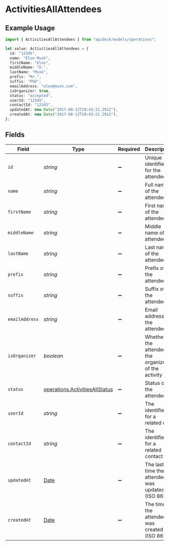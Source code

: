# ActivitiesAllAttendees

## Example Usage

```typescript
import { ActivitiesAllAttendees } from "apideck/models/operations";

let value: ActivitiesAllAttendees = {
  id: "12345",
  name: "Elon Musk",
  firstName: "Elon",
  middleName: "D.",
  lastName: "Musk",
  prefix: "Mr.",
  suffix: "PhD",
  emailAddress: "elon@musk.com",
  isOrganizer: true,
  status: "accepted",
  userId: "12345",
  contactId: "12345",
  updatedAt: new Date("2017-08-12T20:43:21.291Z"),
  createdAt: new Date("2017-08-12T20:43:21.291Z"),
};
```

## Fields

| Field                                                                                         | Type                                                                                          | Required                                                                                      | Description                                                                                   | Example                                                                                       |
| --------------------------------------------------------------------------------------------- | --------------------------------------------------------------------------------------------- | --------------------------------------------------------------------------------------------- | --------------------------------------------------------------------------------------------- | --------------------------------------------------------------------------------------------- |
| `id`                                                                                          | *string*                                                                                      | :heavy_minus_sign:                                                                            | Unique identifier for the attendee                                                            | 12345                                                                                         |
| `name`                                                                                        | *string*                                                                                      | :heavy_minus_sign:                                                                            | Full name of the attendee                                                                     | Elon Musk                                                                                     |
| `firstName`                                                                                   | *string*                                                                                      | :heavy_minus_sign:                                                                            | First name of the attendee                                                                    | Elon                                                                                          |
| `middleName`                                                                                  | *string*                                                                                      | :heavy_minus_sign:                                                                            | Middle name of the attendee                                                                   | D.                                                                                            |
| `lastName`                                                                                    | *string*                                                                                      | :heavy_minus_sign:                                                                            | Last name of the attendee                                                                     | Musk                                                                                          |
| `prefix`                                                                                      | *string*                                                                                      | :heavy_minus_sign:                                                                            | Prefix of the attendee                                                                        | Mr.                                                                                           |
| `suffix`                                                                                      | *string*                                                                                      | :heavy_minus_sign:                                                                            | Suffix of the attendee                                                                        | PhD                                                                                           |
| `emailAddress`                                                                                | *string*                                                                                      | :heavy_minus_sign:                                                                            | Email address of the attendee                                                                 | elon@musk.com                                                                                 |
| `isOrganizer`                                                                                 | *boolean*                                                                                     | :heavy_minus_sign:                                                                            | Whether the attendee is the organizer of the activity                                         | true                                                                                          |
| `status`                                                                                      | [operations.ActivitiesAllStatus](../../models/operations/activitiesallstatus.md)              | :heavy_minus_sign:                                                                            | Status of the attendee                                                                        | accepted                                                                                      |
| `userId`                                                                                      | *string*                                                                                      | :heavy_minus_sign:                                                                            | The identifier for a related user                                                             | 12345                                                                                         |
| `contactId`                                                                                   | *string*                                                                                      | :heavy_minus_sign:                                                                            | The identifier for a related contact                                                          | 12345                                                                                         |
| `updatedAt`                                                                                   | [Date](https://developer.mozilla.org/en-US/docs/Web/JavaScript/Reference/Global_Objects/Date) | :heavy_minus_sign:                                                                            | The last time the attendee was updated (ISO 8601)                                             | 2017-08-12T20:43:21.291Z                                                                      |
| `createdAt`                                                                                   | [Date](https://developer.mozilla.org/en-US/docs/Web/JavaScript/Reference/Global_Objects/Date) | :heavy_minus_sign:                                                                            | The time the attendee was created (ISO 8601)                                                  | 2017-08-12T20:43:21.291Z                                                                      |